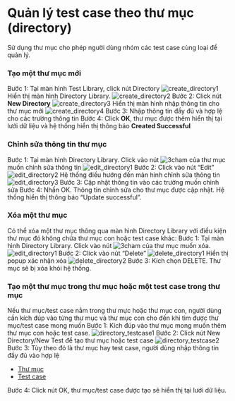 # Quản lý test case theo thư mục (directory)
Sử dụng thư mục cho phép người dùng nhóm các test case cùng loại để quản lý.

### Tạo một thư mục mới
Bước 1:	Tại màn hình Test Library, click nút Directory
![create_directory1](https://user-images.githubusercontent.com/105435351/198186002-c21c2014-a72c-4968-b269-967c21e9bed9.png)
Hiển thị màn hình Directory Library.
![create_directory2](https://user-images.githubusercontent.com/105435351/198185986-a7864556-8144-49e6-a25b-f0e0893e5332.png)
Bước 2:	Click nút **New Directory**
![create_directory3](https://user-images.githubusercontent.com/105435351/198185994-8f875785-a10f-4826-be6a-42c81dd233b7.png)
Hiển thị màn hình nhập thông tin cho thư mục mới
![create_directory4](https://user-images.githubusercontent.com/105435351/198185999-47b52803-5964-4e9e-849e-092642b6672b.png)
Bước 3:	Nhập thông tin đầy đủ và hợp lệ cho các trường thông tin
Bước 4:	Click **OK**, thư mục được thêm hiển thị tại lưới dữ liệu và hệ thống hiển thị thông báo **Created Successful**

### Chỉnh sửa thông tin thư mục
Bước 1:	Tại màn hình Directory Library. Click vào nút ![3cham](https://user-images.githubusercontent.com/105435351/197490871-756491bf-bdbc-460f-9a51-9b27ed4240c7.png)  của thư mục muốn chỉnh sửa thông tin
![edit_directory1](https://user-images.githubusercontent.com/105435351/198187309-ea83ebee-0e55-44c5-96e0-50477fb404ea.png)
Bước 2:	Click vào nút “Edit”
![edit_directory2](https://user-images.githubusercontent.com/105435351/198187304-4af68112-329b-4118-8ba1-5352b64d1036.png)
Hệ thống điều hướng đến màn hình chỉnh sửa thông tin 
![edit_directory3](https://user-images.githubusercontent.com/105435351/198187306-30063841-7cb5-490a-8060-7bd5ec9a4783.png)
Bước 3:	Cập nhật thông tin vào các trường muốn chỉnh sửa
Bước 4:	Nhấn OK. Thông tin chỉnh sửa cho thư mục được cập nhật. Hệ thống hiển thị thông báo “Update successful”.

### Xóa một thư mục
Có thể xóa một thư mục thông qua màn hình Directory Library với điều kiện thư mục đó không chứa thư mục con hoặc test case khác:
Bước 1:	Tại màn hình Directory Library. Click vào nút  ![3cham](https://user-images.githubusercontent.com/105435351/197490871-756491bf-bdbc-460f-9a51-9b27ed4240c7.png)   của thư mục muốn xóa.
![edit_directory1](https://user-images.githubusercontent.com/105435351/198187309-ea83ebee-0e55-44c5-96e0-50477fb404ea.png)
Bước 2:	Click vào nút “Delete”
![delete_directory1](https://user-images.githubusercontent.com/105435351/198187603-0f042050-10ba-44fe-887a-8c4e631d731f.png)
Hiển thị popup xác nhận xóa
![delete_directory2](https://user-images.githubusercontent.com/105435351/198187690-f28852e8-fbbf-44b6-b6ce-eb908a6becd9.png)
Bước 3:	Kích chọn DELETE.
Thư mục sẽ bị xóa khỏi hệ thống.

### Tạo một thư mục trong thư mục hoặc một test case trong thư mục
Nếu thư mục/test case nằm trong thư mực hoặc thư mục con, người dùng cần kích đúp vào từng thư mục và thư mục con cho đến khi tìm được thư mục/test case mong muốn
Bước 1:	Kích đúp vào thư mục mong muốn thêm thư mục con hoặc test case.
![directory_testcase1](https://user-images.githubusercontent.com/105435351/198188714-9b6ee077-d13a-493a-9139-b578662e89e6.png)
Bước 2:	Click nút New Directory/New Test để tạo thư mục hoặc test case
![directory_testcase2](https://user-images.githubusercontent.com/105435351/198188717-06b5d814-cdee-4aca-ba84-c81d4fe2c242.png)
Bước 3:	Tùy theo đó là thư mục hay test case, người dùng nhập thông tin đầy đủ vào hợp lệ
- [Thư mục]()
- [Test case]()

Bước 4:	Click nút OK, thư mục/test case được tạo sẽ hiển thị tại lưới dữ liệu.
